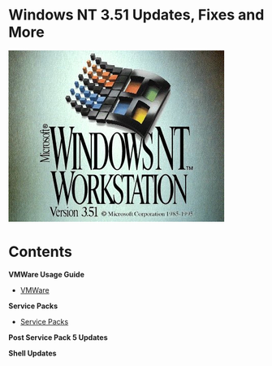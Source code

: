 # Windows NT 3.51 Updates, Fixes and More

![Alt Imgae](Images/NT351W.jpg)

# **Contents**

**VMWare Usage Guide**

- [VMWare](https://github.com/InstallingEverything/WindowsNT3.51/blob/main/VMWare.md)

**Service Packs**

- [Service Packs](https://github.com/InstallingEverything/WindowsNT3.51/blob/main/ServicePacks.md)

**Post Service Pack 5 Updates**

**Shell Updates**




